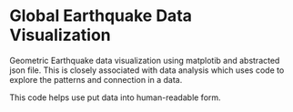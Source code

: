 # Global Earthquake Data Visualization

Geometric Earthquake data visualization using matplotib and abstracted json file.
This is closely associated with data analysis which uses code to explore the patterns and connection in a data.

This code helps use put data into human-readable form.